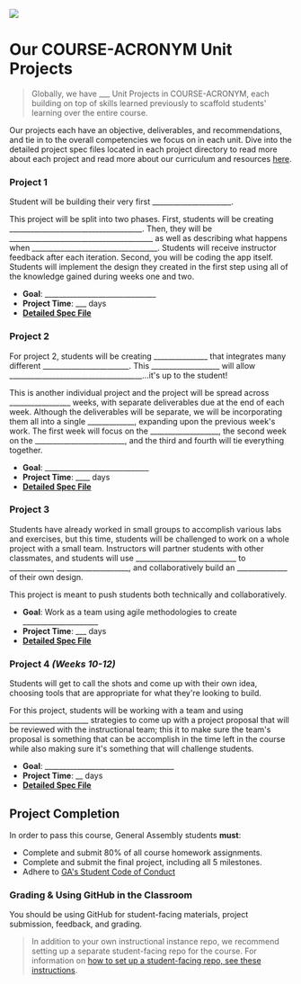 ![](https://ga-dash.s3.amazonaws.com/production/assets/logo-9f88ae6c9c3871690e33280fcf557f33.png)

# Our COURSE-ACRONYM Unit Projects

> Globally, we have ___ Unit Projects in COURSE-ACRONYM, each building on top of skills learned previously to scaffold students' learning over the entire course.

Our projects each have an objective, deliverables, and recommendations, and tie in to the overall competencies we focus on in each unit. Dive into the detailed project spec files located in each project directory to read more about each project and read more about our curriculum and resources [here](../resources).

<!-- See the [feedback guidelines](project-feedback.md) to read more about how we provide feedback to students. -->


### **Project 1**

Student will be building their very first ______________________.

This project will be split into two phases. First, students will be creating _____________________________________. Then, they will be ________________________________________ as well as describing what happens when ___________________________________. Students will receive instructor feedback after each iteration.  Second, you will be coding the app itself. Students will implement the design they created in the first step using all of the knowledge gained during weeks one and two.

- **Goal**: _______________________________
- **Project Time**: ___ days
- **[Detailed Spec File](../projects/project-01/readme.md)**


### **Project 2**

For project 2, students will be creating _______________ that integrates many different ________________________. This ___________________ will allow _____________________________________...it's up to the student!

This is another individual project and the project will be spread across _________________ weeks, with separate deliverables due at the end of each week. Although the deliverables will be separate, we will be incorporating them all into a single _____________, expanding upon the previous week's work. The first week will focus on the ___________________, the second week on the _________________________, and the third and fourth will tie everything together.

- **Goal**: _____________________________
- **Project Time**: ____ days
- **[Detailed Spec File](../projects/project-02/readme.md)**


### **Project 3**

Students have already worked in small groups to accomplish various labs and exercises, but this time, students will be challenged to work on a whole project with a small team.  Instructors will partner students with other classmates, and students will use ____________________________ to ____________, ____________________, and collaboratively build an ______________ of their own design.

This project is meant to push students both technically and collaboratively.

- **Goal**: Work as a team using agile methodologies to create _____________________
- **Project Time**: ___ days
- **[Detailed Spec File](../projects/project-03/readme.md)**


### **Project 4** *(Weeks 10-12)*

Students will get to call the shots and come up with their own idea, choosing tools that are appropriate for what they're looking to build.

For this project, students will be working with a team and using ______________________ strategies to come up with a project proposal that will be reviewed with the instructional team; this it to make sure the team's proposal is something that can be accomplish in the time left in the course while also making sure it's something that will challenge students.

- **Goal**: ____________________________________
- **Project Time**: __ days
- **[Detailed Spec File](../projects/project-04/readme.md)**

## Project Completion

In order to pass this course, General Assembly students **must**:

- Complete and submit 80% of all course homework assignments.
- Complete and submit the final project, including all 5 milestones.
- Adhere to [GA's Student Code of Conduct](../../resources/syllabus/student-code-of-conduct.md)

### Grading & Using GitHub in the Classroom

You should be using GitHub for student-facing materials, project submission, feedback, and grading.

> In addition to your own instructional instance repo, we recommend setting up a separate student-facing repo for the course. For information on [how to set up a student-facing repo, see these instructions](../resources/instructor-resources/github-repo-instance-guide.md).
